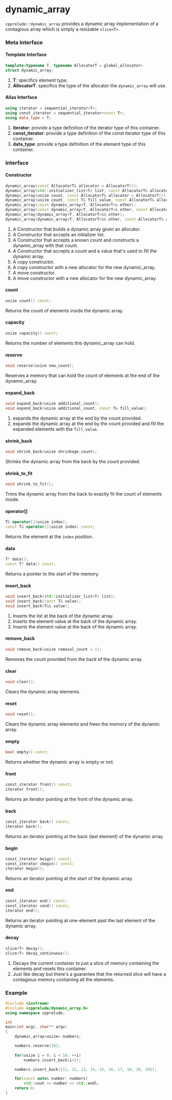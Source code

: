 # dynamic_array

`cpprelude::dynamic_array` provides a dynamic array implementation of a contagious array which is simply a resizable `slice<T>`.

### Meta Interface

#### Template Interface

```c++
template<typename T, typename AllocatorT = global_allocator>
struct dynamic_array;
```

1. **T**: specifics element type.
2. **AllocatorT**: specifics the type of the allocator the `dynamic_array` will use.

#### Alias Interface

```C++
using iterator = sequential_iterator<T>;
using const_iterator = sequential_iterator<const T>;
using data_type = T;
```

1. **iterator**: provide a type definition of the iterator type of this container.
2. **const_iterator**: provide a type definition of the const iterator type of this container.
3. **data_type**: provide a type definition of the element type of this container.

### Interface
#### Constructor
```C++
dynamic_array(const AllocatorT& allocator = AllocatorT());
dynamic_array(std::initializer_list<T> list, const AllocatorT& allocator = AllocatorT());
dynamic_array(usize count, const AllocatorT& allocator = AllocatorT());
dynamic_array(usize count, const T& fill_value, const AllocatorT& allocator = AllocatorT());
dynamic_array(const dynamic_array<T, AllocatorT>& other);
dynamic_array(const dynamic_array<T, AllocatorT>& other, const AllocatorT& allocator)
dynamic_array(dynamic_array<T, AllocatorT>&& other);
dynamic_array(dynamic_array<T, AllocatorT>&& other, const AllocatorT& allocator);
```

1. A Constructor that builds a dynamic array given an allocator.
2. A Constructor that accepts an initializer list.
3. A Constructor that accepts a known count and constructs a dynamic_array with that count.
4. A Constructor that accepts a count and a value that's used to fill the dynamic array.
5. A copy constructor.
6. A copy constructor with a new allocator for the new dynamic_array.
7. A move constructor.
8. A move constructor with a new allocator for the new dynamic_array.

#### count

```C++
usize count() const;
```

Returns the count of elements inside the dynamic array.

#### capacity

```C++
usize capacity() const;
```

Returns the number of elements this dynamic_array can hold.

#### reserve

```C++
void reserve(usize new_count);
```

Reserves a memory that can hold the count of elements at the end of the dynamic_array.

#### expand_back

```C++
void expand_back(usize additional_count);
void expand_back(usize additional_count, const T& fill_value);
```

1. expands the dynamic array at the end by the count provided.
2. expands the dynamic array at the end by the count provided and fill the expanded elements with the `fill_value`.

#### shrink_back

```C++
void shrink_back(usize shrinkage_count);
```

Shrinks the dynamic array from the back by the count provided.

#### shrink_to_fit

```C++
void shrink_to_fit();
```

Trims the dynamic array from the back to exactly fit the count of elements inside.

#### operator[]

```C++
T& operator[](usize index);
const T& operator[](usize index) const;
```

Returns the element at the `index` position.

#### data

```C++
T* data();
const T* data() const;
```

Returns a pointer to the start of the memory.

#### insert_back

```C++
void insert_back(std::initializer_list<T> list);
void insert_back(const T& value);
void insert_back(T&& value);
```

1. Inserts the list at the back of the dynamic array.
2. Inserts the element value at the back of the dynamic array.
3. Inserts the element value at the back of the dynamic array.

#### remove_back

```C++
void remove_back(usize removal_count = 1);
```

Removes the count provided from the back of the dynamic array.

#### clear

```c++
void clear();
```

Clears the dynamic array elements.

#### reset

```C++
void reset();
```

Clears the dynamic array elements and frees the memory of the dynamic array.

#### empty

```C++
bool empty() const;
```

Returns whether the dynamic array is empty or not.

#### front

```C++
const_iterator front() const;
iterator front();
```

Returns an iterator pointing at the front of the dynamic array.

#### back

```C++
const_iterator back() const;
iterator back();
```

Returns an iterator pointing at the back (last element) of the dynamic array.

#### begin

```C++
const_iterator beign() const;
const_iterator cbegin() const;
iterator begin();
```

Returns an iterator pointing at the start of the dynamic array.

#### end

```C++
const_iterator end() const;
const_iterator cend() const;
iterator end();
```

Returns an iterator pointing at one-element past the last element of the dynamic array.

#### decay

```C++
slice<T> decay();
slice<T> decay_continuous();
```

1. Decays the current container to just a slice of memory containing the elements and resets this container.
2. Just like decay but there's a guarantee that the returned slice will have a contagious memory containing all the elements. 

### Example

```C++
#include <iostream>
#include <cpprelude/dynamic_array.h>
using namespace cpprelude;

int
main(int argc, char** argv)
{
	dynamic_array<usize> numbers;

	numbers.reserve(10);
  
	for(usize i = 0; i < 10; ++i)
		numbers.insert_back(i+1);

	numbers.insert_back({11, 12, 13, 14, 15, 16, 17, 18, 19, 20});

	for(const auto& number: numbers)
		std::cout << number << std::endl;
	return 0;
}
```

